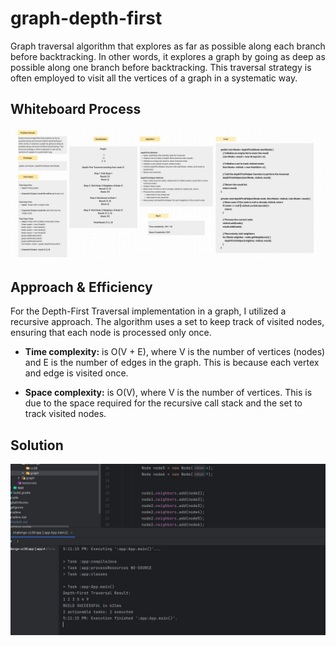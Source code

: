# graph-depth-first
Graph traversal algorithm that explores as far as possible along each branch before backtracking.
In other words, it explores a graph by going as deep as possible along one branch before backtracking. 
This traversal strategy is often employed to visit all the vertices of a graph in a systematic way.

## Whiteboard Process

![Whiteboard](app/src/main/resources/cc38WB.jpg)

## Approach & Efficiency
For the Depth-First Traversal implementation in a graph, I utilized a recursive approach.
The algorithm uses a set to keep track of visited nodes, ensuring that each node is processed only once.

- **Time complexity:** is O(V + E), where V is the number of vertices (nodes) and E is the number of edges in the graph.
  This is because each vertex and edge is visited once.

- **Space complexity:** is O(V), where V is the number of vertices. 
  This is due to the space required for the recursive call stack and the set to track visited nodes.

## Solution

![Output](app/src/main/resources/cc38output.jpg)
